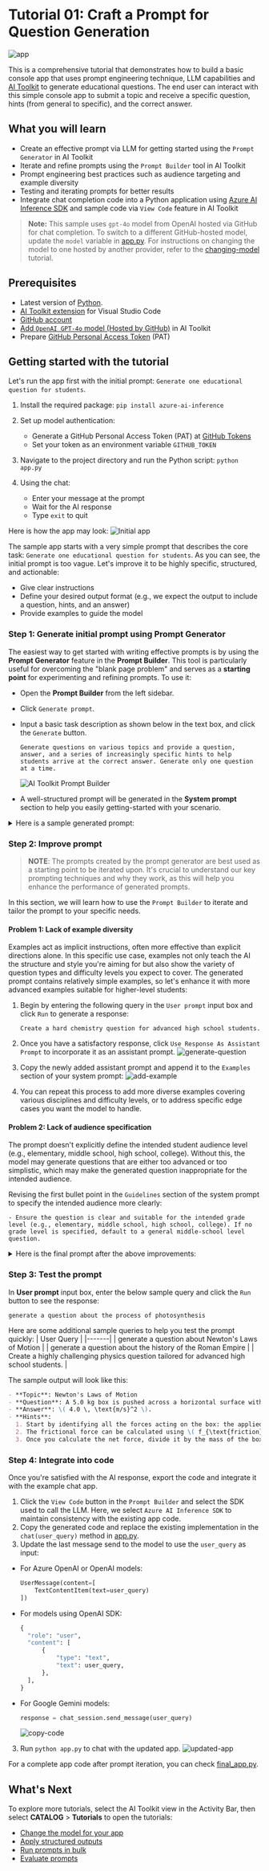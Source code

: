 # Tutorial 01: Craft a Prompt for Question Generation

![app](./images/app.gif)

This is a comprehensive tutorial that demonstrates how to build a basic console app that uses prompt engineering technique, LLM capabilities and [AI Toolkit](https://aka.ms/aitoolkit/doc) to generate educational questions. The end user can interact with this simple console app to submit a topic and receive a specific question, hints (from general to specific), and the correct answer.

## What you will learn
- Create an effective prompt via LLM for getting started using the `Prompt Generator` in AI Toolkit
- Iterate and refine prompts using the `Prompt Builder` tool in AI Toolkit
- Prompt engineering best practices such as audience targeting and example diversity
- Testing and iterating prompts for better results
- Integrate chat completion code into a Python application using [Azure AI Inference SDK](https://learn.microsoft.com/rest/api/aifoundry/modelinference/) and sample code via `View Code` feature in AI Toolkit

> **Note:** This sample uses `gpt-4o` model from OpenAI hosted via GitHub for chat completion. To switch to a different GitHub-hosted model, update the `model` variable in [app.py](./app.py). For instructions on changing the model to one hosted by another provider, refer to the [changing-model](https://github.com/microsoft/windows-ai-studio-templates/tree/dev/tutorials/02_switch_models#readme) tutorial.

## Prerequisites
- Latest version of [Python](https://www.python.org/downloads/).
- [AI Toolkit extension](https://code.visualstudio.com/docs/intelligentapps/overview#_install-and-setup) for Visual Studio Code
- [GitHub account](https://docs.github.com/en/get-started/start-your-journey/creating-an-account-on-github)
- [Add `OpenAI GPT-4o` model (Hosted by GitHub)](https://code.visualstudio.com/docs/intelligentapps/models#_find-a-model) in AI Toolkit
- Prepare [GitHub Personal Access Token](https://docs.github.com/en/authentication/keeping-your-account-and-data-secure/managing-your-personal-access-tokens) (PAT)

## Getting started with the tutorial
Let's run the app first with the initial prompt: `Generate one educational question for students`.

1. Install the required package: `pip install azure-ai-inference`
2. Set up model authentication:
    - Generate a GitHub Personal Access Token (PAT) at [GitHub Tokens](https://github.com/settings/tokens)
    - Set your token as an environment variable `GITHUB_TOKEN`

3. Navigate to the project directory and run the Python script: `python app.py`

4. Using the chat:
    - Enter your message at the prompt
    - Wait for the AI response
    - Type `exit` to quit

Here is how the app may look:
![Initial app](./images/initial-app.png)

The sample app starts with a very simple prompt that describes the core task: `Generate one educational question for students`. As you can see, the initial prompt is too vague. Let's improve it to be highly specific, structured, and actionable:
- Give clear instructions
- Define your desired output format (e.g., we expect the output to include a question, hints, and an answer)
- Provide examples to guide the model

### Step 1: Generate initial prompt using Prompt Generator
The easiest way to get started with writing effective prompts is by using the **Prompt Generator** feature in the **Prompt Builder**. This tool is particularly useful for overcoming the "blank page problem" and serves as a **starting point** for experimenting and refining prompts. To use it:

- Open the **Prompt Builder** from the left sidebar.
- Click `Generate prompt`.
- Input a basic task description as shown below in the text box, and click the `Generate` button.
    ```text
    Generate questions on various topics and provide a question, answer, and a series of increasingly specific hints to help students arrive at the correct answer. Generate only one question at a time.
    ```
    
    ![AI Toolkit Prompt Builder](./images/prompt-generation.png)
- A well-structured prompt will be generated in the **System prompt** section to help you easily getting-started with your scenario. 

<details>
<summary>Here is a sample generated prompt:</summary>

```text
Generate an educational question on a chosen topic with tiered hints to guide the student toward the correct answer.

Guidelines:
- Ensure the question is clear, specific, and contextually aligned with the selected topic.
- Adjust the complexity to suit the specified audience or skill level, making it appropriately challenging.
- Create hints that encourage critical thinking, starting broad and becoming progressively more specific without directly revealing the answer.
- Clearly provide the correct answer for reference.

Steps:
1. Select a topic or sub-topic (e.g., mathematics, history, science, literature, etc.).
2. Formulate a concise, unambiguous question relevant to the selected topic.
3. Construct up to three tiered hints:
   - Hint 1: General assistance.
   - Hint 2: More specific guidance.
   - Hint 3 (Optional): Highly specific, but not explicitly revealing the answer.
4. Clearly label the correct answer.

Output Format:
**Topic**: [Selected subject or topic]  
**Question**: [Well-phrased question]  
**Hints**:  
  1. [General hint]  
  2. [More specific hint]  
  3. [Optional, highly specific hint]

**Answer**: [Correct answer]  

Example 1:  
**Topic**: Mathematics (Algebra)  
**Question**: Solve for x: 2x + 5 = 15.  
**Hints**:  
  1. Start by isolating the variable.  
  2. Subtract 5 from both sides of the equation before dividing.  

**Answer**: x = 5  

Example 2:  
**Topic**: Science (Biology)  
**Question**: What organ in the human body is responsible for pumping blood?  
**Hints**:  
  1. It is located in the chest cavity.  
  2. It is composed of four chambers.  
  3. Its name starts with "H".  

**Answer**: Heart
```
</details>

### Step 2: Improve prompt
> **NOTE**: The prompts created by the prompt generator are best used as a starting point to be iterated upon. It's crucial to understand our key prompting techniques and why they work, as this will help you enhance the performance of generated prompts.

In this section, we will learn how to use the `Prompt Builder` to iterate and tailor the prompt to your specific needs.

#### Problem 1: Lack of example diversity
Examples act as implicit instructions, often more effective than explicit directions alone. In this specific use case, examples not only teach the AI the structure and style you're aiming for but also show the variety of question types and difficulty levels you expect to cover. The generated prompt contains relatively simple examples, so let's enhance it with more advanced examples suitable for higher-level students:

1. Begin by entering the following query in the `User prompt` input box and click `Run` to generate a response:
    ```text
    Create a hard chemistry question for advanced high school students.
    ```

2. Once you have a satisfactory response, click `Use Response As Assistant Prompt` to incorporate it as an assistant prompt.
![generate-question](./images/add-response-to-assistant-prompt.png)

3. Copy the newly added assistant prompt and append it to the `Examples` section of your system prompt:
  ![add-example](./images/add-example.png)

4. You can repeat this process to add more diverse examples covering various disciplines and difficulty levels, or to address specific edge cases you want the model to handle.

#### Problem 2: Lack of audience specification
The prompt doesn't explicitly define the intended student audience level (e.g., elementary, middle school, high school, college). Without this, the model may generate questions that are either too advanced or too simplistic, which may make the generated question inappropriate for the intended audience.

Revising the first bullet point in the `Guidelines` section of the system prompt to specify the intended audience more clearly:

```text
- Ensure the question is clear and suitable for the intended grade level (e.g., elementary, middle school, high school, college). If no grade level is specified, default to a general middle-school level question.
```

<details>
<summary>Here is the final prompt after the above improvements:</summary>

```text
Generate a question on a specified topic and provide a question, answer, and a series of increasingly specific hints to guide students toward arriving at the correct answer.

# Guidelines

- Ensure the question is clear and suitable for the intended level of the students.
- Provide hints gradually, starting with broad clues and narrowing down to specific ones.
- Confirm that the answer aligns perfectly with the question and hints.
- Only one question should be generated per request.

# Steps

1. **Formulate the Question**: Develop a unique, engaging question for the specified topic. Format the question clearly.
2. **Provide the Answer**: Identify the correct answer to the question.
3. **Create Hints**: 
   - Hint 1: A broad or general clue related to the topic.
   - Hint 2: A more specific clue designed to guide the student closer to the answer.
   - Hint 3: A precise clue that makes the answer more apparent without directly stating it.

# Output Format

The output should use the following format:
- **Topic**: [specify if provided or inferred from the question] 
- **Question**: [Write the question here]
- **Answer**: [Provide the correct answer]
- **Hints**:
  - Hint 1: [Provide the broadest, most general hint related to the topic]
  - Hint 2: [Offer a more specific clue to help narrow down the answer]
  - Hint 3: [Provide a highly specific and guiding clue to lead to the correct answer]

# Examples

### Example 1:
- **Topic**: Astronomy
- **Question**: What is the largest planet in the Solar System?  
- **Answer**: Jupiter  
- **Hints**:  
  1. This planet is known for its massive size and its many moons.  
  2. It is a gas giant located between Mars and Saturn.  
  3. It has a famous Great Red Spot, a giant storm visible from Earth.

### Example 2:
- **Topic**: Mathematics
- **Question:** What is the smallest prime number?
- **Answer:** 2
- **Hints:**
  1. It is the first even number in the list of prime numbers.
  2. A prime number can only be divided by 1 and itself, and this number is less than 3.
  3. It is the only even number that is also a prime.

### Example 3:
- **Topic**: Chemical Thermodynamics  
- **Question**: A reaction has a \( \Delta G^\circ = -45.0 \, \text{kJ/mol} \) at \( 298 \, \text{K} \). What is the equilibrium constant (\( K \)) for this reaction? \( R = 8.314 \, \text{J/(mol·K)} \).  
- **Answer**: Approximately \( 3.9 \times 10^7 \).  
- **Hints**:
  1. Recall the relationship between the standard Gibbs free energy change (\( \Delta G^\circ \)) and the equilibrium constant (\( K \)): \( \Delta G^\circ = -RT \ln K \).
  2. Substitute the values: \( R = 8.314 \, \text{J/(mol·K)} \), \( T = 298 \, \text{K} \), \( \Delta G^\circ = -45.0 \times 10^3 \, \text{J/mol} \). Rearrange the formula to solve for \( K \).
  3. Solve: First, calculate \( \ln K = -\frac{\Delta G^\circ}{RT} \). Then take the exponential of the result using \( K = e^{\ln K} \). After calculations, you should find \( K \approx 3.9 \times 10^7 \).

# Notes
- Ensure that the hints do not directly reveal the answer but rather guide the student logically toward it.
- Questions should vary across disciplines like biology, physics, chemistry, science, literature, history, and mathematics unless otherwise specified.

```
</details>

### Step 3: Test the prompt
In **User prompt** input box, enter the below sample query and click the `Run` button to see the response:

```
generate a question about the process of photosynthesis
```

Here are some additional sample queries to help you test the prompt quickly:
| User Query |
|-------|
| generate a question about Newton's Laws of Motion |
| generate a question about the history of the Roman Empire |
| Create a highly challenging physics question tailored for advanced high school students. |

The sample output will look like this:

```markdown
- **Topic**: Newton's Laws of Motion  
- **Question**: A 5.0 kg box is pushed across a horizontal surface with a force of 30 N. If the coefficient of kinetic friction between the box and the surface is 0.2, what is the acceleration of the box?  
- **Answer**: \( 4.0 \, \text{m/s}^2 \).  
- **Hints**:  
  1. Start by identifying all the forces acting on the box: the applied force, the frictional force, and the normal force. Use Newton's second law, \( F_{\text{net}} = ma \).  
  2. The frictional force can be calculated using \( f_{\text{friction}} = \mu_k F_{\text{normal}} \), where \( F_{\text{normal}} = mg \) since the box is on a horizontal surface. Subtract the frictional force from the applied force to find the net force.  
  3. Once you calculate the net force, divide it by the mass of the box using \( a = \frac{F_{\text{net}}}{m} \). With the calculations, you’ll find \( a = 4.0 \, \text{m/s}^2 \).
```

### Step 4: Integrate into code
Once you're satisfied with the AI response, export the code and integrate it with the example chat app.
1. Click the `View Code` button in the `Prompt Builder` and select the SDK used to call the LLM. Here, we select `Azure AI Inference SDK` to maintain consistency with the existing app code.
2. Copy the generated code and replace the existing implementation in the `chat(user_query)` method in [app.py](./app.py).
3. Update the last message send to the model to use the `user_query` as input:
- For Azure OpenAI or OpenAI models:
  ```python
  UserMessage(content=[
      TextContentItem(text=user_query)
  ])
  ```
- For models using OpenAI SDK:
  ```python
  {
    "role": "user",
    "content": [
        {
            "type": "text",
            "text": user_query,
        },
    ],
  }
  ```
- For Google Gemini models:
  ```python
  response = chat_session.send_message(user_query)
  ```
    ![copy-code](./images/copy-code.png)

3. Run `python app.py` to chat with the updated app.
  ![updated-app](./images/updated_app.png)

For a complete app code after prompt iteration, you can check [final_app.py](./final_app.py).

## What's Next
To explore more tutorials, select the AI Toolkit view in the Activity Bar, then select **CATALOG** > **Tutorials** to open the tutorials:
- [Change the model for your app](https://github.com/microsoft/windows-ai-studio-templates/tree/dev/tutorials/02_switch_models/README.md)
- [Apply structured outputs](https://github.com/microsoft/windows-ai-studio-templates/tree/dev/tutorials/03_structured_output/README.md)
- [Run prompts in bulk](https://github.com/microsoft/windows-ai-studio-templates/tree/dev/tutorials/04_run_prompts_in_batch/README.md)
- [Evaluate prompts](https://github.com/microsoft/windows-ai-studio-templates/tree/dev/tutorials/05_evaluate_prompt/README.md)
